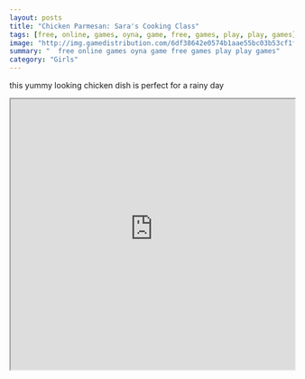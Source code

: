 ```yaml
---
layout: posts
title: "Chicken Parmesan: Sara's Cooking Class"
tags: [free, online, games, oyna, game, free, games, play, play, games]
image: "http://img.gamedistribution.com/6df38642e0574b1aae55bc03b53cf1fd.jpg"
summary: "  free online games oyna game free games play play games"
category: "Girls"
---
```


this yummy looking chicken dish is perfect for a rainy day

<iframe width="100%" height="480px;" src="http://flash.gamedistribution.com?game=6df38642e0574b1aae55bc03b53cf1fd"></iframe>